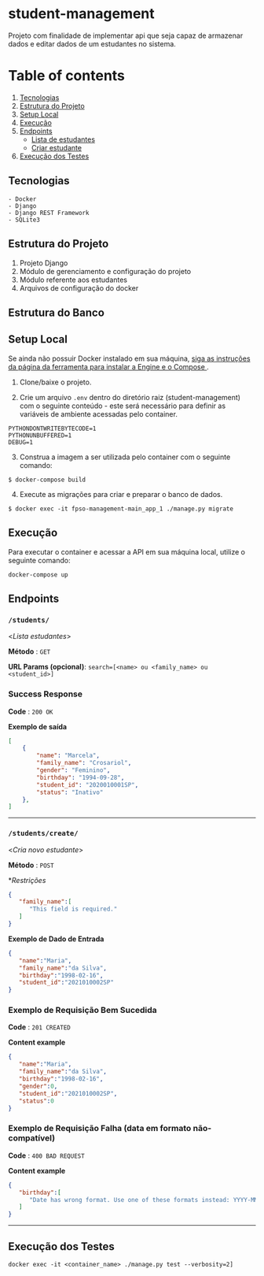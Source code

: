 # student-management

Projeto com finalidade de implementar api que seja capaz de armazenar dados e editar dados de um estudantes no sistema.

# Table of contents
1. [Tecnologias](#technologies)
2. [Estrutura do Projeto](#project_structure)
3. [Setup Local](#localsetup)
4. [Execução](#project_run)
5. [Endpoints](#endpoints)
    - [Lista de estudantes](#students_list)
    - [Criar estudante](#student_create)
6. [Execução dos Testes](#tests)

## Tecnologias <a name="technologies"></a>
    - Docker
    - Django
    - Django REST Framework
    - SQLite3

## Estrutura do Projeto <a name="project_structure"></a>

1. Projeto Django
2. Módulo de gerenciamento e configuração do projeto
3. Módulo referente aos estudantes
4. Arquivos de configuração do docker

## Estrutura do Banco <a name="project_structure"></a>


## Setup Local<a name="localsetup"></a>

Se ainda não possuir Docker instalado em sua máquina, [ siga as instruções da página da ferramenta para instalar a Engine e o Compose ](https://docs.docker.com/get-docker/).

1. Clone/baixe o projeto.

2. Crie um arquivo `.env` dentro do diretório raiz (student-management) com o seguinte conteúdo - este será necessário para definir as variáveis de ambiente acessadas pelo container.

```
PYTHONDONTWRITEBYTECODE=1
PYTHONUNBUFFERED=1
DEBUG=1
```

3. Construa a imagem a ser utilizada pelo container com o seguinte comando:

```shell
$ docker-compose build
```

4. Execute as migrações para criar e preparar o banco de dados.

```shell
$ docker exec -it fpso-management-main_app_1 ./manage.py migrate
```

## Execução <a name="project_run"></a>

Para executar o container e acessar a API em sua máquina local, utilize o seguinte comando:

```shell
docker-compose up
```

## Endpoints <a name="endpoints"></a>

### `/students/` <a name="students_list"></a>
<_Lista estudantes_>

**Método** : `GET`

**URL Params (opcional)**: `search=[<name> ou <family_name> ou <student_id>]`

### Success Response

**Code** : `200 OK`

**Exemplo de saída**
```json
[
    {
        "name": "Marcela",
        "family_name": "Crosariol",
        "gender": "Feminino",
        "birthday": "1994-09-28",
        "student_id": "2020010001SP",
        "status": "Inativo"
    },
]
```
-------------------------------------------------------------------------------

### `/students/create/` <a name="student_create"></a>
<_Cria novo estudante_>

**Método** : `POST`

**Restrições*

```json
{
   "family_name":[
      "This field is required."
   ]
}
```

**Exemplo de Dado de Entrada**

```json
{
   "name":"Maria",
   "family_name":"da Silva",
   "birthday":"1998-02-16",
   "student_id":"2021010002SP"
}
```

### Exemplo de Requisição Bem Sucedida

**Code** : `201 CREATED`

**Content example**

```json
{
   "name":"Maria",
   "family_name":"da Silva",
   "birthday":"1998-02-16",
   "gender":0,
   "student_id":"2021010002SP",
   "status":0
}
```

### Exemplo de Requisição Falha (data em formato não-compatível)

**Code** : `400 BAD REQUEST`

**Content example**

```json
{
   "birthday":[
      "Date has wrong format. Use one of these formats instead: YYYY-MM-DD."
   ]
}
```
-------------------------------------------------------------------------------

## Execução dos Testes <a name="tests"></a>
```
docker exec -it <container_name> ./manage.py test --verbosity=2]
```